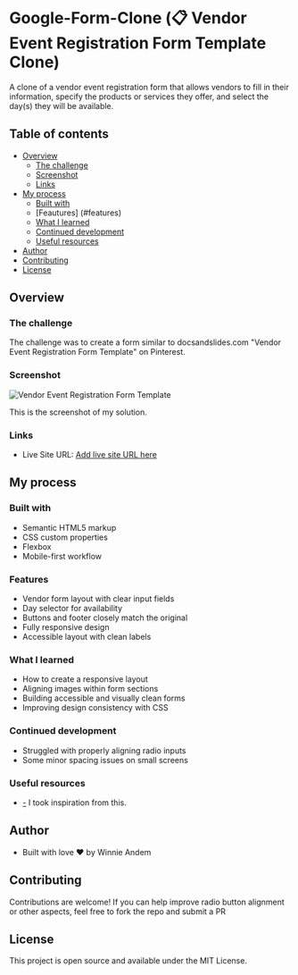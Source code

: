 # Google-Form-Clone (📋 Vendor Event Registration Form Template Clone)

A clone of a vendor event registration form that allows vendors to fill in their information, specify the products or services they offer, and select the day(s) they will be available.

## Table of contents

- [Overview](#overview)
  - [The challenge](#the-challenge)
  - [Screenshot](#screenshot)
  - [Links](#links)
- [My process](#my-process)
  - [Built with](#built-with)
  - [Feautures] (#features)
  - [What I learned](#what-i-learned)
  - [Continued development](#continued-development)
  - [Useful resources](#useful-resources)
- [Author](#author)
- [Contributing](#contributing)
- [License](#license)

## Overview

### The challenge

The challenge was to create a form similar to docsandslides.com "Vendor Event Registration Form Template" on Pinterest.

### Screenshot

![Vendor Event Registration Form Template](https://github.com/user-attachments/assets/11e5e9fe-0286-41a5-8b12-209b4b7a191a)

This is the screenshot of my solution.


### Links
- Live Site URL: [Add live site URL here](https://your-live-site-url.com)

## My process

### Built with
- Semantic HTML5 markup
- CSS custom properties
- Flexbox
- Mobile-first workflow

### Features
- Vendor form layout with clear input fields
- Day selector for availability
- Buttons and footer closely match the original
- Fully responsive design
- Accessible layout with clean labels

### What I learned
- How to create a responsive layout
- Aligning images within form sections
- Building accessible and visually clean forms
- Improving design consistency with CSS

### Continued development
- Struggled with properly aligning radio inputs
- Some minor spacing issues on small screens

### Useful resources

- [-](https://i.pinimg.com/736x/ae/2c/d2/ae2cd271593f9b75f0176d5263e64109.jpg) I took inspiration from this.

## Author

- Built with love ❤️ by Winnie Andem

## Contributing
Contributions are welcome!
If you can help improve radio button alignment or other aspects, feel free to fork the repo and submit a PR

## License
This project is open source and available under the MIT License.
